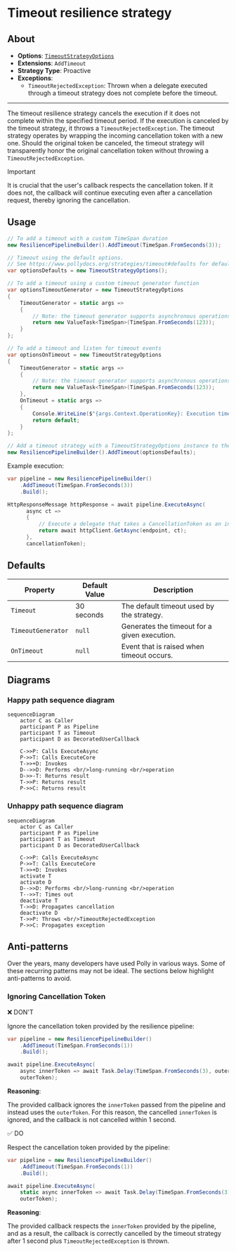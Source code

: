 # Timeout resilience strategy

## About

- **Options**: [`TimeoutStrategyOptions`](xref:Polly.Timeout.TimeoutStrategyOptions)
- **Extensions**: `AddTimeout`
- **Strategy Type**: Proactive
- **Exceptions**:
  - `TimeoutRejectedException`: Thrown when a delegate executed through a timeout strategy does not complete before the timeout.

---

The timeout resilience strategy cancels the execution if it does not complete within the specified timeout period. If the execution is canceled by the timeout strategy, it throws a `TimeoutRejectedException`. The timeout strategy operates by wrapping the incoming cancellation token with a new one. Should the original token be canceled, the timeout strategy will transparently honor the original cancellation token without throwing a `TimeoutRejectedException`.

> [!IMPORTANT]
> It is crucial that the user's callback respects the cancellation token. If it does not, the callback will continue executing even after a cancellation request, thereby ignoring the cancellation.

## Usage

<!-- snippet: timeout -->
```cs
// To add a timeout with a custom TimeSpan duration
new ResiliencePipelineBuilder().AddTimeout(TimeSpan.FromSeconds(3));

// Timeout using the default options.
// See https://www.pollydocs.org/strategies/timeout#defaults for defaults.
var optionsDefaults = new TimeoutStrategyOptions();

// To add a timeout using a custom timeout generator function
var optionsTimeoutGenerator = new TimeoutStrategyOptions
{
    TimeoutGenerator = static args =>
    {
        // Note: the timeout generator supports asynchronous operations
        return new ValueTask<TimeSpan>(TimeSpan.FromSeconds(123));
    }
};

// To add a timeout and listen for timeout events
var optionsOnTimeout = new TimeoutStrategyOptions
{
    TimeoutGenerator = static args =>
    {
        // Note: the timeout generator supports asynchronous operations
        return new ValueTask<TimeSpan>(TimeSpan.FromSeconds(123));
    },
    OnTimeout = static args =>
    {
        Console.WriteLine($"{args.Context.OperationKey}: Execution timed out after {args.Timeout.TotalSeconds} seconds.");
        return default;
    }
};

// Add a timeout strategy with a TimeoutStrategyOptions instance to the pipeline
new ResiliencePipelineBuilder().AddTimeout(optionsDefaults);
```
<!-- endSnippet -->

Example execution:

<!-- snippet: timeout-execution -->
```cs
var pipeline = new ResiliencePipelineBuilder()
    .AddTimeout(TimeSpan.FromSeconds(3))
    .Build();

HttpResponseMessage httpResponse = await pipeline.ExecuteAsync(
      async ct =>
      {
          // Execute a delegate that takes a CancellationToken as an input parameter.
          return await httpClient.GetAsync(endpoint, ct);
      },
      cancellationToken);
```
<!-- endSnippet -->

## Defaults

| Property           | Default Value | Description                                  |
| ------------------ | ------------- | -------------------------------------------- |
| `Timeout`          | 30 seconds    | The default timeout used by the strategy.    |
| `TimeoutGenerator` | `null`        | Generates the timeout for a given execution. |
| `OnTimeout`        | `null`        | Event that is raised when timeout occurs.    |

## Diagrams

### Happy path sequence diagram

```mermaid
sequenceDiagram
    actor C as Caller
    participant P as Pipeline
    participant T as Timeout
    participant D as DecoratedUserCallback

    C->>P: Calls ExecuteAsync
    P->>T: Calls ExecuteCore
    T->>+D: Invokes
    D-->>D: Performs <br/>long-running <br/>operation
    D->>-T: Returns result
    T->>P: Returns result
    P->>C: Returns result
```

### Unhappy path sequence diagram

```mermaid
sequenceDiagram
    actor C as Caller
    participant P as Pipeline
    participant T as Timeout
    participant D as DecoratedUserCallback

    C->>P: Calls ExecuteAsync
    P->>T: Calls ExecuteCore
    T->>+D: Invokes
    activate T
    activate D
    D-->>D: Performs <br/>long-running <br/>operation
    T-->>T: Times out
    deactivate T
    T->>D: Propagates cancellation
    deactivate D
    T->>P: Throws <br/>TimeoutRejectedException
    P->>C: Propagates exception
```

## Anti-patterns

Over the years, many developers have used Polly in various ways. Some of these
recurring patterns may not be ideal. The sections below highlight anti-patterns to avoid.

### Ignoring Cancellation Token

❌ DON'T

Ignore the cancellation token provided by the resilience pipeline:

<!-- snippet: timeout-anti-pattern-cancellation-token -->
```cs
var pipeline = new ResiliencePipelineBuilder()
    .AddTimeout(TimeSpan.FromSeconds(1))
    .Build();

await pipeline.ExecuteAsync(
    async innerToken => await Task.Delay(TimeSpan.FromSeconds(3), outerToken), // The delay call should use innerToken
    outerToken);
```
<!-- endSnippet -->

**Reasoning**:

The provided callback ignores the `innerToken` passed from the pipeline and instead uses the `outerToken`. For this reason, the cancelled `innerToken` is ignored, and the callback is not cancelled within 1 second.

✅ DO

Respect the cancellation token provided by the pipeline:

<!-- snippet: timeout-pattern-cancellation-token -->
```cs
var pipeline = new ResiliencePipelineBuilder()
    .AddTimeout(TimeSpan.FromSeconds(1))
    .Build();

await pipeline.ExecuteAsync(
    static async innerToken => await Task.Delay(TimeSpan.FromSeconds(3), innerToken),
    outerToken);
```
<!-- endSnippet -->

**Reasoning**:

The provided callback respects the `innerToken` provided by the pipeline, and as a result, the callback is correctly cancelled by the timeout strategy after 1 second plus `TimeoutRejectedException` is thrown.
